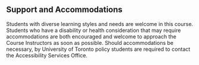 Support and Accommodations
---

Students with diverse learning styles and needs are welcome in this course. Students who have a
disability or health consideration that may require accommodations are both encouraged and welcome to
approach the Course Instructors as soon as possible. Should accommodations be necessary, by
University of Toronto policy students are required to contact the Accessibility Services Office.
